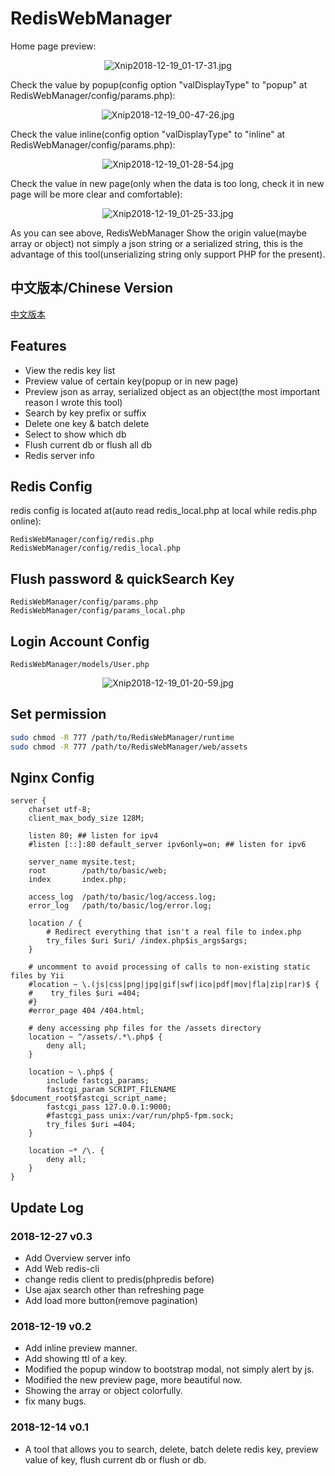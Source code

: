 
RedisWebManager
===============
Home page preview:
<p align="center"><img src="https://img.xiebruce.top/2018/12/19/274e6fc38f6742052ac9239623bf1a94.jpg" title="Xnip2018-12-19_01-17-31.jpg" alt="Xnip2018-12-19_01-17-31.jpg"></p>

Check the value by popup(config option "valDisplayType" to "popup" at RedisWebManager/config/params.php):
<p align="center"><img src="https://img.xiebruce.top/2018/12/19/06b077de016906082fbd5018c2f0a831.jpg" title="Xnip2018-12-19_00-47-26.jpg" alt="Xnip2018-12-19_00-47-26.jpg"></p>

Check the value inline(config option "valDisplayType" to "inline" at RedisWebManager/config/params.php):
<p align="center"><img src="https://img.xiebruce.top/2018/12/19/bf7d905a82004282352a1768a293e489.jpg" title="Xnip2018-12-19_01-28-54.jpg" alt="Xnip2018-12-19_01-28-54.jpg"></p>

Check the value in new page(only when the data is too long, check it in new page will be more clear and comfortable):
<p align="center"><img src="https://img.xiebruce.top/2018/12/19/8795ec205a5a863ff280c55e23b82fc6.jpg" title="Xnip2018-12-19_01-25-33.jpg" alt="Xnip2018-12-19_01-25-33.jpg"></p>

As you can see above, RedisWebManager Show the origin value(maybe array or object) not simply a json string or a serialized string, this is the advantage of this tool(unserializing string only support PHP for the present).

## 中文版本/Chinese Version
[中文版本](https://www.xiebruce.top/664.html)

## Features
- View the redis key list
- Preview value of certain key(popup or in new page)
- Preview json as array, serialized object as an object(the most important reason I wrote this tool)
- Search by key prefix or suffix
- Delete one key & batch delete
- Select to show which db
- Flush current db or flush all db
- Redis server info

## Redis Config
redis config is located at(auto read redis_local.php at local while redis.php online):
```
RedisWebManager/config/redis.php
RedisWebManager/config/redis_local.php
```

## Flush password & quickSearch Key
```
RedisWebManager/config/params.php
RedisWebManager/config/params_local.php
```

## Login Account Config
```
RedisWebManager/models/User.php
```
<p align="center"><img src="https://img.xiebruce.top/2018/12/19/8bddf1ceeb279d233e76af9d3e37cd2d.jpg" title="Xnip2018-12-19_01-20-59.jpg" alt="Xnip2018-12-19_01-20-59.jpg"></p>

## Set permission
```bash
sudo chmod -R 777 /path/to/RedisWebManager/runtime
sudo chmod -R 777 /path/to/RedisWebManager/web/assets
```

## Nginx Config
```nginx
server {
    charset utf-8;
    client_max_body_size 128M;

    listen 80; ## listen for ipv4
    #listen [::]:80 default_server ipv6only=on; ## listen for ipv6

    server_name mysite.test;
    root        /path/to/basic/web;
    index       index.php;

    access_log  /path/to/basic/log/access.log;
    error_log   /path/to/basic/log/error.log;

    location / {
        # Redirect everything that isn't a real file to index.php
        try_files $uri $uri/ /index.php$is_args$args;
    }

    # uncomment to avoid processing of calls to non-existing static files by Yii
    #location ~ \.(js|css|png|jpg|gif|swf|ico|pdf|mov|fla|zip|rar)$ {
    #    try_files $uri =404;
    #}
    #error_page 404 /404.html;

    # deny accessing php files for the /assets directory
    location ~ ^/assets/.*\.php$ {
        deny all;
    }

    location ~ \.php$ {
        include fastcgi_params;
        fastcgi_param SCRIPT_FILENAME $document_root$fastcgi_script_name;
        fastcgi_pass 127.0.0.1:9000;
        #fastcgi_pass unix:/var/run/php5-fpm.sock;
        try_files $uri =404;
    }

    location ~* /\. {
        deny all;
    }
}
```

## Update Log
### 2018-12-27 v0.3
- Add Overview server info
- Add Web redis-cli
- change redis client to predis(phpredis before)
- Use ajax search other than refreshing page
- Add load more button(remove pagination)
### 2018-12-19 v0.2
- Add inline preview manner.
- Add showing ttl of a key.
- Modified the popup window to bootstrap modal, not simply alert by js.
- Modified the new preview page, more beautiful now.
- Showing the array or object colorfully.
- fix many bugs.

### 2018-12-14 v0.1
- A tool that allows you to search, delete, batch delete redis key, preview value of key, flush current db or flush or db.

